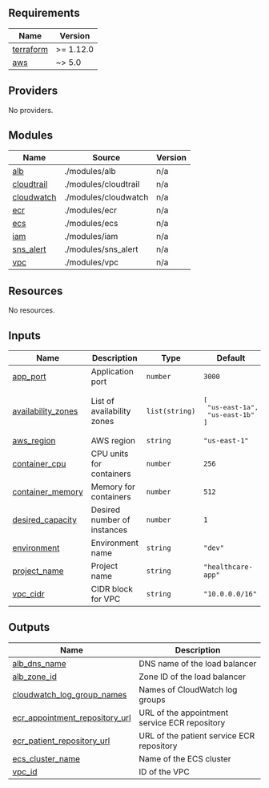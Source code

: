 ## Requirements

| Name | Version |
|------|---------|
| <a name="requirement_terraform"></a> [terraform](#requirement\_terraform) | >= 1.12.0 |
| <a name="requirement_aws"></a> [aws](#requirement\_aws) | ~> 5.0 |

## Providers

No providers.

## Modules

| Name | Source | Version |
|------|--------|---------|
| <a name="module_alb"></a> [alb](#module\_alb) | ./modules/alb | n/a |
| <a name="module_cloudtrail"></a> [cloudtrail](#module\_cloudtrail) | ./modules/cloudtrail | n/a |
| <a name="module_cloudwatch"></a> [cloudwatch](#module\_cloudwatch) | ./modules/cloudwatch | n/a |
| <a name="module_ecr"></a> [ecr](#module\_ecr) | ./modules/ecr | n/a |
| <a name="module_ecs"></a> [ecs](#module\_ecs) | ./modules/ecs | n/a |
| <a name="module_iam"></a> [iam](#module\_iam) | ./modules/iam | n/a |
| <a name="module_sns_alert"></a> [sns\_alert](#module\_sns\_alert) | ./modules/sns_alert | n/a |
| <a name="module_vpc"></a> [vpc](#module\_vpc) | ./modules/vpc | n/a |

## Resources

No resources.

## Inputs

| Name | Description | Type | Default | Required |
|------|-------------|------|---------|:--------:|
| <a name="input_app_port"></a> [app\_port](#input\_app\_port) | Application port | `number` | `3000` | no |
| <a name="input_availability_zones"></a> [availability\_zones](#input\_availability\_zones) | List of availability zones | `list(string)` | <pre>[<br>  "us-east-1a",<br>  "us-east-1b"<br>]</pre> | no |
| <a name="input_aws_region"></a> [aws\_region](#input\_aws\_region) | AWS region | `string` | `"us-east-1"` | no |
| <a name="input_container_cpu"></a> [container\_cpu](#input\_container\_cpu) | CPU units for containers | `number` | `256` | no |
| <a name="input_container_memory"></a> [container\_memory](#input\_container\_memory) | Memory for containers | `number` | `512` | no |
| <a name="input_desired_capacity"></a> [desired\_capacity](#input\_desired\_capacity) | Desired number of instances | `number` | `1` | no |
| <a name="input_environment"></a> [environment](#input\_environment) | Environment name | `string` | `"dev"` | no |
| <a name="input_project_name"></a> [project\_name](#input\_project\_name) | Project name | `string` | `"healthcare-app"` | no |
| <a name="input_vpc_cidr"></a> [vpc\_cidr](#input\_vpc\_cidr) | CIDR block for VPC | `string` | `"10.0.0.0/16"` | no |

## Outputs

| Name | Description |
|------|-------------|
| <a name="output_alb_dns_name"></a> [alb\_dns\_name](#output\_alb\_dns\_name) | DNS name of the load balancer |
| <a name="output_alb_zone_id"></a> [alb\_zone\_id](#output\_alb\_zone\_id) | Zone ID of the load balancer |
| <a name="output_cloudwatch_log_group_names"></a> [cloudwatch\_log\_group\_names](#output\_cloudwatch\_log\_group\_names) | Names of CloudWatch log groups |
| <a name="output_ecr_appointment_repository_url"></a> [ecr\_appointment\_repository\_url](#output\_ecr\_appointment\_repository\_url) | URL of the appointment service ECR repository |
| <a name="output_ecr_patient_repository_url"></a> [ecr\_patient\_repository\_url](#output\_ecr\_patient\_repository\_url) | URL of the patient service ECR repository |
| <a name="output_ecs_cluster_name"></a> [ecs\_cluster\_name](#output\_ecs\_cluster\_name) | Name of the ECS cluster |
| <a name="output_vpc_id"></a> [vpc\_id](#output\_vpc\_id) | ID of the VPC |

